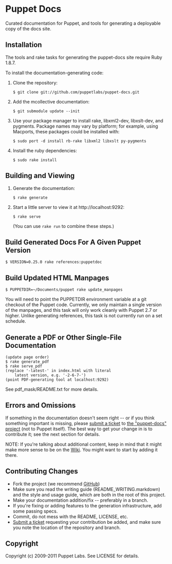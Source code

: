 Puppet Docs
===========

Curated documentation for Puppet, and tools for generating a deployable copy
of the docs site.

Installation
------------

The tools and rake tasks for generating the puppet-docs site require Ruby 1.8.7.

To install the documentation-generating code:

1.  Clone the repository:

        $ git clone git://github.com/puppetlabs/puppet-docs.git

2.  Add the mcollective documentation:

        $ git submodule update --init

2.  Use your package manager to install rake, libxml2-dev,
    libxslt-dev, and pygments.  Package names may vary by platform; for example,
    using Macports, these packages could be installed with:

        $ sudo port -d install rb-rake libxml2 libxslt py-pygments

3.  Install the ruby dependencies:

        $ sudo rake install

Building and Viewing
--------------------

1.  Generate the documentation:

        $ rake generate

2.  Start a little server to view it at http://localhost:9292:

        $ rake serve

    (You can use `rake run` to combine these steps.)

Build Generated Docs For A Given Puppet Version
-----------------------------------------------

    $ VERSION=0.25.0 rake references:puppetdoc

Build Updated HTML Manpages
---------------------------

    $ PUPPETDIR=~/Documents/puppet rake update_manpages

You will need to point the PUPPETDIR environment variable at a git checkout of
the Puppet code. Currently, we only maintain a single version of the manpages,
and this task will only work cleanly with Puppet 2.7 or higher. Unlike
generating references, this task is not currently run on a set schedule.

Generate a PDF or Other Single-File Documentation
-------------------------------------------------

    (update page order)
    $ rake generate_pdf
    $ rake serve_pdf
    (replace '-latest-' in index.html with literal
        latest version, e.g. '-2-6-7-')
    (point PDF-generating tool at localhost:9292)

See pdf_mask/README.txt for more details.

Errors and Omissions
--------------------

If something in the documentation doesn't seem right -- or if you
think something important is missing, please [submit a ticket][1] to
[the "puppet-docs" project][1] (not to Puppet itself).  The best way
to get your change in is to contribute it; see the next section for
details.

NOTE: If you're talking about additional content, keep in mind that it might
make more sense to be on the [Wiki][2].  You might want to start by
adding it there.

Contributing Changes
--------------------

* Fork the project (we recommend [GitHub][3])
* Make sure you read the writing guide (README_WRITING.markdown) and the 
style and usage guide, which are both in the root of this project.
* Make your documentation addition/fix -- preferably in a branch.
* If you're fixing or adding features to the generation
  infrastructure, add some passing specs.
* Commit, do not mess with the README, LICENSE, etc.
* [Submit a ticket][1] requesting your contribution be added, and make
  sure you note the location of the repository and branch.

[1]: http://projects.puppetlabs.com/projects/puppet-docs
[2]: http://projects.puppetlabs.com/projects/puppet/wiki/
[3]: http://github.com
[4]: http://docs.puppetlabs.com/guides/style_and_usage.html

Copyright
---------

Copyright (c) 2009-2011 Puppet Labs. See LICENSE for details.


